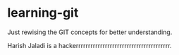 # learning-git

Just rewising the GIT concepts for better understanding.

Harish Jaladi is a hackerrrrrrrrrrrrrrrrrrrrrrrrrrrrrrrrrrrrrrr.
